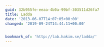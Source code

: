 ```yaml
---
guid: 32b955fe-eeaa-4b0a-99bf-303511d26fa7
title: Ladda
date: '2013-06-07T14:07:05+00:00'
changed: '2019-09-24T14:44:11+00:00'


bookmark_of: 'http://lab.hakim.se/ladda/'
---
```




